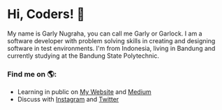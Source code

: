 # Hi, Coders! 👋


My name is Garly Nugraha, you can call me Garly or Garlock. I am a software developer with problem solving skills in creating and designing software in test environments. I'm from Indonesia, living in Bandung and currently studying at the Bandung State Polytechnic.


### Find me on 🌎:
- Learning in public on <a href="https://www.garlockhart.com">My Website</a> and <a href="https://medium.com/@garlockhart">Medium</a>
- Discuss with <a href="https://instagram.com/garlockhart">Instagram</a> and <a href="https://twitter.com/garlockhart">Twitter</a>

